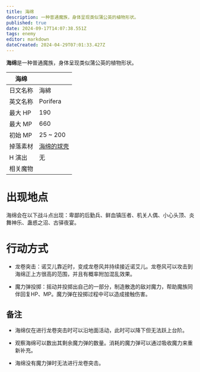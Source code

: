 ```yaml
---
title: 海绵
description: 一种普通魔族，身体呈现类似蒲公英的植物形状。
published: true
date: 2024-09-17T14:07:38.551Z
tags: enemy
editor: markdown
dateCreated: 2024-04-29T07:01:33.427Z
---
```


**海绵**是一种普通魔族，身体呈现类似蒲公英的植物形状。

<!-- 在这里放置图像 -->

| 海绵 ||
| - | - |
| 日文名称 | <span lang="ja">海綿</span> |
| 英文名称 | Porifera |
| 最大 HP | 190 |
| 最大 MP | 660 |
| 初始 MP | 25 ~ 200 |
| 掉落素材 | [海绵的球壳](/zh/item/round-sponge-shell) |
| H 演出 | 无 |
| 相关魔物 |  |

# 出现地点

海绵会在以下战斗点出现：卑鄙的后勤兵、鲜血镇压者、机关人偶、小心头顶、炎舞神乐、蛊惑之沼、古驿夜宴。

# 行动方式

- 龙卷突击：诺艾儿靠近时，变成龙卷风并持续接近诺艾儿。龙卷风可以攻击到海绵正上方很高的范围，并且有概率附加混乱效果。

- 魔力弹投掷：摇动并投掷出自己的一部分，制造散逸的敌对魔力，帮助魔族同伴回复HP、MP。魔力弹在投掷过程中可以造成接触伤害。

## 备注

- 海绵仅在进行龙卷突击时可以沿地面活动，此时可以降下但无法跃上台阶。

- 观察海绵可以数出其剩余魔力弹的数量。消耗的魔力弹可以通过吸收魔力来重新补充。

- 海绵没有魔力弹时无法进行龙卷突击。
